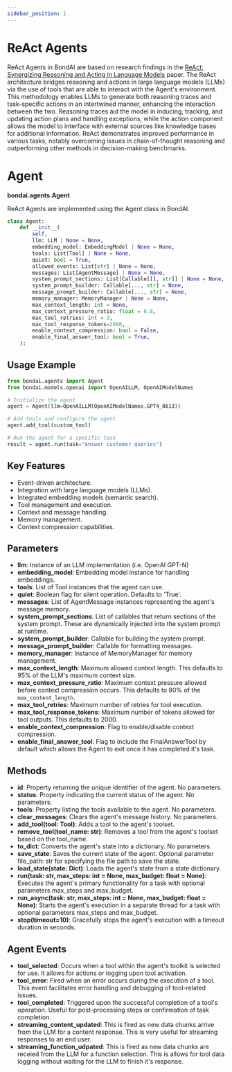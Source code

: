 ```yaml
---
sidebar_position: 1
---
```


# ReAct Agents

ReAct Agents in BondAI are based on research findings in the [ReAct: Synergizing Reasoning and Acting in Language Models](https://arxiv.org/pdf/2210.03629.pdf) paper. The ReAct architecture bridges reasoning and actions in large language models (LLMs) via the use of tools that are able to interact with the Agent's environment. This methodology enables LLMs to generate both reasoning traces and task-specific actions in an intertwined manner, enhancing the interaction between the two. Reasoning traces aid the model in inducing, tracking, and updating action plans and handling exceptions, while the action component allows the model to interface with external sources like knowledge bases for additional information. ReAct demonstrates improved performance in various tasks, notably overcoming issues in chain-of-thought reasoning and outperforming other methods in decision-making benchmarks.

# Agent
**bondai.agents.Agent**

ReAct Agents are implemented using the Agent class in BondAI.

```python
class Agent:
    def __init__(
        self,
        llm: LLM | None = None,
        embedding_model: EmbeddingModel | None = None,
        tools: List[Tool] | None = None,
        quiet: bool = True,
        allowed_events: List[str] | None = None,
        messages: List[AgentMessage] | None = None,
        system_prompt_sections: List[Callable[[], str]] | None = None,
        system_prompt_builder: Callable[..., str] = None,
        message_prompt_builder: Callable[..., str] = None,
        memory_manager: MemoryManager | None = None,
        max_context_length: int = None,
        max_context_pressure_ratio: float = 0.8,
        max_tool_retries: int = 3,
        max_tool_response_tokens=2000,
        enable_context_compression: bool = False,
        enable_final_answer_tool: bool = True,
    ):
```

## Usage Example

```python
from bondai.agents import Agent
from bondai.models.openai import OpenAILLM, OpenAIModelNames

# Initialize the agent
agent = Agent(llm=OpenAILLM(OpenAIModelNames.GPT4_0613))

# Add tools and configure the agent
agent.add_tool(custom_tool)

# Run the agent for a specific task
result = agent.run(task="Answer customer queries")

```

## Key Features
- Event-driven architecture.
- Integration with large language models (LLMs).
- Integrated embedding models (semantic search).
- Tool management and execution.
- Context and message handling.
- Memory management.
- Context compression capabilities.

## Parameters

- **llm**: Instance of an LLM implementation (i.e. OpenAI GPT-N)
- **embedding_model**: Embedding model instance for handling embeddings.
- **tools**: List of Tool instances that the agent can use.
- **quiet**: Boolean flag for silent operation. Defaults to 'True'.
- **messages**: List of AgentMessage instances representing the agent's message memory.
- **system_prompt_sections**: List of callables that return sections of the system prompt. These are dynamically injected into the system prompt at runtime.
- **system_prompt_builder**: Callable for building the system prompt.
- **message_prompt_builder**: Callable for formatting messages.
- **memory_manager**: Instance of MemoryManager for memory management.
- **max_context_length**: Maximum allowed context length. This defaults to 95% of the LLM's maximum context size.
- **max_context_pressure_ratio**: Maximum context pressure allowed before context compression occurs. This defaults to 80% of the `max_content_length`.
- **max_tool_retries**: Maximum number of retries for tool execution.
- **max_tool_response_tokens**: Maximum number of tokens allowed for tool outputs. This defaults to 2000.
- **enable_context_compression**: Flag to enable/disable context compression.
- **enable_final_answer_tool**: Flag to include the FinalAnswerTool by default which allows the Agent to exit once it has completed it's task.

## Methods

- **id**: Property returning the unique identifier of the agent. No parameters.
- **status**: Property indicating the current status of the agent. No parameters.
- **tools**: Property listing the tools available to the agent. No parameters.
- **clear_messages**: Clears the agent's message history. No parameters.
- **add_tool(tool: Tool)**: Adds a tool to the agent's toolset.
- **remove_tool(tool_name: str)**: Removes a tool from the agent's toolset based on the tool_name.
- **to_dict**: Converts the agent's state into a dictionary. No parameters.
- **save_state**: Saves the current state of the agent. Optional parameter file_path: str for specifying the file path to save the state.
- **load_state(state: Dict)**: Loads the agent's state from a state dictionary.
- **run(task: str, max_steps: int = None, max_budget: float = None)**: Executes the agent's primary functionality for a task with optional parameters max_steps and max_budget.
- **run_async(task: str, max_steps: int = None, max_budget: float = None)**: Starts the agent's execution in a separate thread for a task with optional parameters max_steps and max_budget.
- **stop(timeout=10)**: Gracefully stops the agent's execution with a timeout duration in seconds.

## Agent Events

- **tool_selected**: Occurs when a tool within the agent's toolkit is selected for use. It allows for actions or logging upon tool activation.
- **tool_error**: Fired when an error occurs during the execution of a tool. This event facilitates error handling and debugging of tool-related issues.
- **tool_completed**: Triggered upon the successful completion of a tool's operation. Useful for post-processing steps or confirmation of task completion.
- **streaming_content_updated**: This is fired as new data chunks arrive from the LLM for a content response. This is very useful for streaming responses to an end user.
- **streaming_function_udpated**: This is fired as new data chunks are receied from the LLM for a function selection. This is allows for tool data logging without waiting for the LLM to finish it's response.